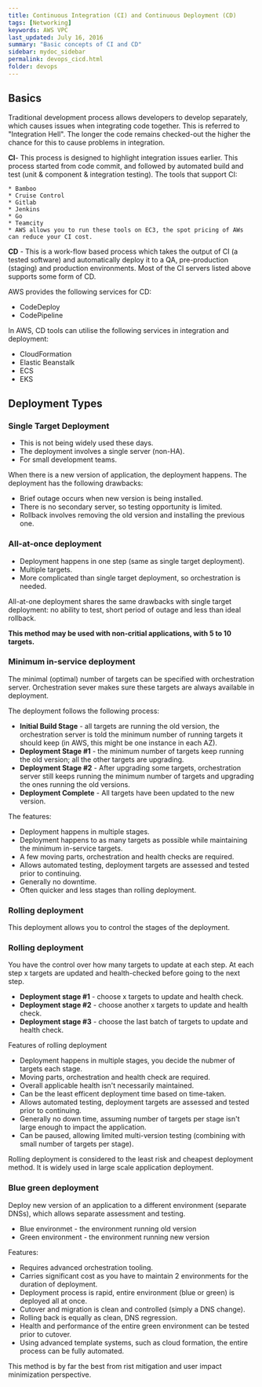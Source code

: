 ```yaml
---
title: Continuous Integration (CI) and Continuous Deployment (CD)
tags: [Networking]
keywords: AWS VPC
last_updated: July 16, 2016
summary: "Basic concepts of CI and CD"
sidebar: mydoc_sidebar
permalink: devops_cicd.html
folder: devops
---
```

## Basics
Traditional development process allows developers to develop separately, which causes issues when
integrating code together. This is referred to "Integration Hell". The longer the code remains checked-out
the higher the chance for this to cause problems in integration. 

**CI**- This process is designed to highlight integration issues earlier. This process started from code commit, and
    followed by automated build and test (unit & component & integration testing). The tools that support CI:
    
    * Bamboo
    * Cruise Control
    * Gitlab
    * Jenkins
    * Go
    * Teamcity
    * AWS allows you to run these tools on EC3, the spot pricing of AWs can reduce your CI cost.

**CD** - This is a work-flow based process which takes the output of CI (a tested software) and automatically
    deploy it to a QA, pre-production (staging) and production environments. Most of the CI servers 
    listed above supports some form of CD. 
    
AWS provides the following services for CD:

* CodeDeploy
* CodePipeline

In AWS, CD tools can utilise the following services in integration and deployment:

* CloudFormation
* Elastic Beanstalk
* ECS
* EKS

## Deployment Types
### Single Target Deployment
* This is not being widely used these days. 
* The deployment involves a single server (non-HA).
* For small development teams.

When there is a new version of application, the deployment happens. The deployment has the following drawbacks:
* Brief outage occurs when new version is being installed.
* There is no secondary server, so testing opportunity is limited. 
* Rollback involves removing the old version and installing the previous one. 

### All-at-once deployment
* Deployment happens in one step (same as single target deployment).
* Multiple targets.
* More complicated than single target deployment, so orchestration is needed. 

All-at-one deployment shares the same drawbacks with single target deployment: no ability to test, 
short period of outage and less than ideal rollback.

**This method may be used with non-critial applications, with 5 to 10 targets.**

### Minimum in-service deployment
The minimal (optimal) number of targets can be specified with orchestration server. Orchestration 
sever makes sure these targets are always available in deployment. 

The deployment follows the following process:
* **Initial Build Stage** - all targets are running the old version, the orchestration server is told the minimum number 
    of running targets it should keep (in AWS, this might be one instance in each AZ). 
* **Deployment Stage #1** - the minimum number of targets keep running the old version; all the other targets are upgrading.
* **Deployment Stage #2** - After upgrading some targets, orchestration server still keeps running the minimum number
    of targets and upgrading the ones running the old versions.  
* **Deployment Complete** - All targets have been updated to the new version.

The features:
* Deployment happens in multiple stages.
* Deployment happens to as many targets as possible while maintaining the minimum in-service targets. 
* A few moving parts, orchestration and health checks are required. 
* Allows automated testing, deployment targets are assessed and tested prior to continuing. 
* Generally no downtime. 
* Often quicker and less stages than rolling deployment. 

### Rolling deployment
This deployment allows you to control the stages of the deployment. 




### Rolling deployment
You have the control over how many targets to update at each step. At each step x targets are 
updated and health-checked before going to the next step. 
* **Deployment stage #1** - choose x targets to update and health check. 
* **Deployment stage #2** - choose another x targets to update and health check.
* **Deployment stage #3** - choose the last batch of targets to update and health check. 

Features of rolling deployment
* Deployment happens in multiple stages, you decide the nubmer of targets each stage.
* Moving parts, orchestration and health check are required. 
* Overall applicable health isn't necessarily maintained. 
* Can be the least efficent deployment time based on time-taken.
* Allows automated testing, deployment targets are assessed and tested prior to continuing. 
* Generally no down time, assuming number of targets per stage isn't large enough to impact the application.
* Can be paused, allowing limited multi-version testing (combining with small number of targets per stage).

Rolling deployment is considered to the least risk and cheapest deployment method. It is widely used in large scale application deployment. 

### Blue green deployment
Deploy new version of an application to a different environment (separate DNSs), which allows separate assessment and testing. 

* Blue environmet - the environment running old version
* Green environment - the environment running new version

Features:
* Requires advanced orchestration tooling. 
* Carries significant cost as you have to maintain 2 environments for the duration of deployment.
* Deployment process is rapid, entire environment (blue or green) is deployed all at once. 
* Cutover and migration is clean and controlled (simply a DNS change). 
* Rolling back is equally as clean, DNS regression. 
* Health and performance of the entire green environment can be tested prior to cutover. 
* Using advanced template systems, such as cloud formation, the entire process can be fully automated. 

This method is by far the best from rist mitigation and user impact minimization perspective. 